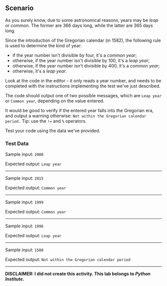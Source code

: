 ## Scenario
As you surely know, due to some astronomical reasons, years may be *leap* or *common*. The former are 366 days long, while the latter are 365 days long.

Since the introduction of the Gregorian calendar (in 1582), the following rule is used to determine the kind of year:

* if the year number isn't divisible by four, it's a *common year*;
* otherwise, if the year number isn't divisible by 100, it's a *leap year*;
* otherwise, if the year number isn't divisible by 400, it's a *common year*;
* otherwise, it's a *leap year*.

Look at the code in the editor - it only reads a year number, and needs to be completed with the instructions implementing the test we've just described.

The code should output one of two possible messages, which are `Leap year` or `Common year`, depending on the value entered.

It would be good to verify if the entered year falls into the Gregorian era, and output a warning otherwise: `Not within the Gregorian calendar period.` 
Tip: use the `!=` and `%` operators.

Test your code using the data we've provided.

### Test Data
Sample input: `2000`

Expected output: `Leap year`
___

Sample input: `2015`

Expected output: `Common year`
___

Sample input: `1999`

Expected output: `Common year`
___

Sample input: `1996`

Expected output: `Leap year`
___

Sample input: `1580`

Expected output: `Not within the Gregorian calendar period`
___

**DISCLAIMER: I did not create this activity. This lab belongs to *Python Institute*.**
